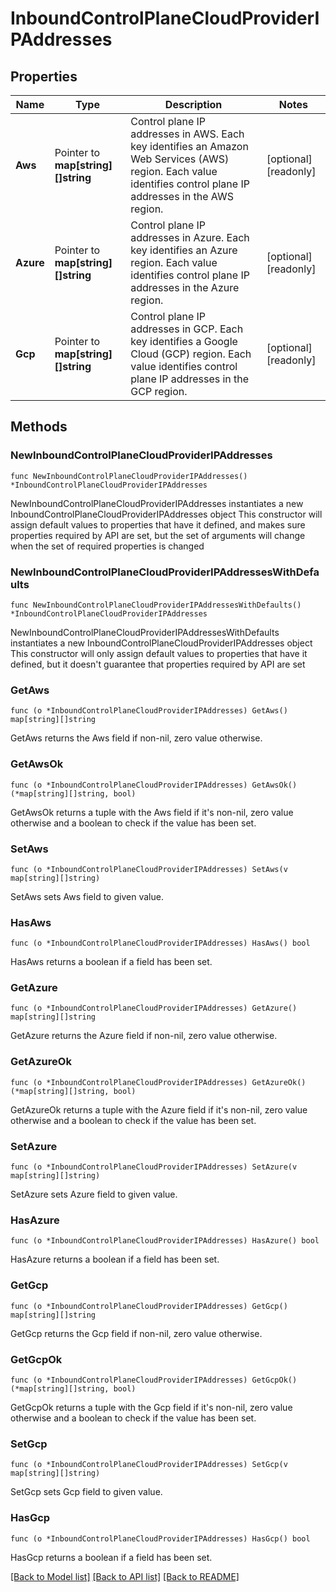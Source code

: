 # InboundControlPlaneCloudProviderIPAddresses

## Properties

Name | Type | Description | Notes
------------ | ------------- | ------------- | -------------
**Aws** | Pointer to **map[string][]string** | Control plane IP addresses in AWS. Each key identifies an Amazon Web Services (AWS) region. Each value identifies control plane IP addresses in the AWS region. | [optional] [readonly] 
**Azure** | Pointer to **map[string][]string** | Control plane IP addresses in Azure. Each key identifies an Azure region. Each value identifies control plane IP addresses in the Azure region. | [optional] [readonly] 
**Gcp** | Pointer to **map[string][]string** | Control plane IP addresses in GCP. Each key identifies a Google Cloud (GCP) region. Each value identifies control plane IP addresses in the GCP region. | [optional] [readonly] 

## Methods

### NewInboundControlPlaneCloudProviderIPAddresses

`func NewInboundControlPlaneCloudProviderIPAddresses() *InboundControlPlaneCloudProviderIPAddresses`

NewInboundControlPlaneCloudProviderIPAddresses instantiates a new InboundControlPlaneCloudProviderIPAddresses object
This constructor will assign default values to properties that have it defined,
and makes sure properties required by API are set, but the set of arguments
will change when the set of required properties is changed

### NewInboundControlPlaneCloudProviderIPAddressesWithDefaults

`func NewInboundControlPlaneCloudProviderIPAddressesWithDefaults() *InboundControlPlaneCloudProviderIPAddresses`

NewInboundControlPlaneCloudProviderIPAddressesWithDefaults instantiates a new InboundControlPlaneCloudProviderIPAddresses object
This constructor will only assign default values to properties that have it defined,
but it doesn't guarantee that properties required by API are set

### GetAws

`func (o *InboundControlPlaneCloudProviderIPAddresses) GetAws() map[string][]string`

GetAws returns the Aws field if non-nil, zero value otherwise.

### GetAwsOk

`func (o *InboundControlPlaneCloudProviderIPAddresses) GetAwsOk() (*map[string][]string, bool)`

GetAwsOk returns a tuple with the Aws field if it's non-nil, zero value otherwise
and a boolean to check if the value has been set.

### SetAws

`func (o *InboundControlPlaneCloudProviderIPAddresses) SetAws(v map[string][]string)`

SetAws sets Aws field to given value.

### HasAws

`func (o *InboundControlPlaneCloudProviderIPAddresses) HasAws() bool`

HasAws returns a boolean if a field has been set.
### GetAzure

`func (o *InboundControlPlaneCloudProviderIPAddresses) GetAzure() map[string][]string`

GetAzure returns the Azure field if non-nil, zero value otherwise.

### GetAzureOk

`func (o *InboundControlPlaneCloudProviderIPAddresses) GetAzureOk() (*map[string][]string, bool)`

GetAzureOk returns a tuple with the Azure field if it's non-nil, zero value otherwise
and a boolean to check if the value has been set.

### SetAzure

`func (o *InboundControlPlaneCloudProviderIPAddresses) SetAzure(v map[string][]string)`

SetAzure sets Azure field to given value.

### HasAzure

`func (o *InboundControlPlaneCloudProviderIPAddresses) HasAzure() bool`

HasAzure returns a boolean if a field has been set.
### GetGcp

`func (o *InboundControlPlaneCloudProviderIPAddresses) GetGcp() map[string][]string`

GetGcp returns the Gcp field if non-nil, zero value otherwise.

### GetGcpOk

`func (o *InboundControlPlaneCloudProviderIPAddresses) GetGcpOk() (*map[string][]string, bool)`

GetGcpOk returns a tuple with the Gcp field if it's non-nil, zero value otherwise
and a boolean to check if the value has been set.

### SetGcp

`func (o *InboundControlPlaneCloudProviderIPAddresses) SetGcp(v map[string][]string)`

SetGcp sets Gcp field to given value.

### HasGcp

`func (o *InboundControlPlaneCloudProviderIPAddresses) HasGcp() bool`

HasGcp returns a boolean if a field has been set.

[[Back to Model list]](../README.md#documentation-for-models) [[Back to API list]](../README.md#documentation-for-api-endpoints) [[Back to README]](../README.md)


